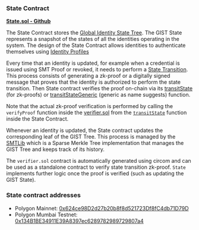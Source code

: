 ### State Contract

[**State.sol - Github**](https://github.com/iden3/contracts/blob/master/contracts/state/State.sol)

The State Contract stores the [Global Identity State Tree](../protocol/spec.md#gist-new). The GIST State represents a snapshot of the states of all the identities operating in the system. The design of the State Contract allows identities to authenticate themselves using [Identity Profiles](../protocol/spec.md#identity-profiles-new)

Every time that an identity is updated, for example when a credential is issued using SMT Proof or revoked, it needs to perform a [State Transition](../getting-started/state-transition/on-chain-state-transition.md). This process consists of generating a zk-proof or a digitally signed message that proves that the identity is authorized to perform the state transition.
Then State contract verifies the proof on-chain via its [transitState](https://github.com/iden3/contracts/blob/master/contracts/state/State.sol) (for zk-proofs) or [transitStateGeneric](https://github.com/iden3/contracts/blob/master/contracts/state/State.sol) (generic as name suggests) function.

Note that the actual zk-proof verification is performed by calling the `verifyProof` function inside the [verifier.sol](https://github.com/iden3/contracts/blob/master/contracts/lib/verifier.sol) from the [`transitState`](https://github.com/iden3/contracts/blob/master/contracts/state/State.sol) function inside the State Contract.

Whenever an identity is updated, the State contract updates the corresponding leaf of the GIST Tree. This process is managed by the [SMTLib](https://github.com/iden3/contracts/blob/master/contracts/lib/SmtLib.sol) which is a Sparse Merkle Tree implementation that manages the GIST Tree and keeps track of its history.

The `verifier.sol` contract is automatically generated using circom and can be used as a standalone contract to verify state transition zk-proof. `State` implements further logic once the proof is verified (such as updating the GIST State).

### State contract addresses

- Polygon Mainnet: [0x624ce98D2d27b20b8f8d521723Df8fC4db71D79D](https://polygonscan.com/address/0x624ce98D2d27b20b8f8d521723Df8fC4db71D79D)
- Polygon Mumbai Testnet: [0x134B1BE34911E39A8397ec6289782989729807a4](https://mumbai.polygonscan.com/address/0x134B1BE34911E39A8397ec6289782989729807a4)

